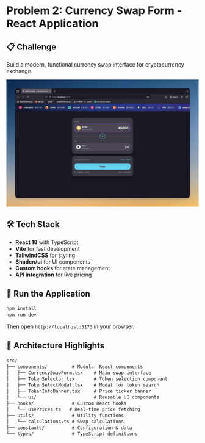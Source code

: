 # Problem 2: Currency Swap Form - React Application

## 📋 Challenge
Build a modern, functional currency swap interface for cryptocurrency exchange.

![Currency Swap Form](../form.png)

## 🛠️ Tech Stack
- **React 18** with TypeScript
- **Vite** for fast development
- **TailwindCSS** for styling
- **Shadcn/ui** for UI components
- **Custom hooks** for state management
- **API integration** for live pricing

## 🚀 Run the Application
```bash
npm install
npm run dev
```

Then open `http://localhost:5173` in your browser.

## 📐 Architecture Highlights
```
src/
├── components/         # Modular React components
│   ├── CurrencySwapForm.tsx    # Main swap interface
│   ├── TokenSelector.tsx       # Token selection component
│   ├── TokenSelectModal.tsx    # Modal for token search
│   ├── TokenInfoBanner.tsx     # Price ticker banner
│   └── ui/                     # Reusable UI components
├── hooks/              # Custom React hooks
│   └── usePrices.ts   # Real-time price fetching
├── utils/              # Utility functions
│   └── calculations.ts # Swap calculations
├── constants/          # Configuration & data
└── types/              # TypeScript definitions
```

